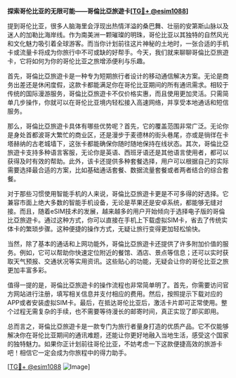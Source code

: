 **探索哥伦比亚的无限可能——哥倫比亞旅遊卡[[TG💪+ @esim1088](https://t.me/s/esim1088)]**

提到哥伦比亚，很多人脑海里会浮现出热情洋溢的桑巴舞、壮丽的安第斯山脉以及迷人的加勒比海岸线。作为南美洲一颗璀璨的明珠，哥伦比亚以其独特的自然风光和文化魅力吸引着全球游客。而当你计划前往这片神秘的土地时，一张合适的手机卡或流量卡将成为你旅行中不可或缺的好帮手。今天，我们就来聊聊哥倫比亞旅遊卡，它将如何为你的哥伦比亚之旅增添便利与乐趣。

首先，哥倫比亞旅遊卡是一种专为短期旅行者设计的移动通信解决方案。无论是商务出差还是休闲度假，这款卡都能满足你在哥伦比亚期间的所有通讯需求。相较于传统的国际漫游服务，哥倫比亞旅遊卡不仅价格实惠，而且使用更加灵活。只需简单几步操作，你就可以在哥伦比亚境内轻松接入高速网络，并享受本地通话和短信服务。

那么，哥倫比亞旅遊卡具体有哪些优势呢？首先，它的覆盖范围非常广泛。无论你是身处首都波哥大繁忙的商业区，还是漫步于麦德林的街头巷尾，亦或是徜徉在卡塔赫纳的古老城墙下，这张卡都能确保你随时随地保持在线状态。其次，哥倫比亞旅遊卡支持多种语言客服，无论你是英语、西班牙语还是其他语言使用者，都可以获得及时有效的帮助。此外，该卡还提供多种套餐选择，用户可以根据自己的实际需要选择最合适的方案，比如基础通话套餐、数据流量套餐或者两者结合的综合套餐。

对于那些习惯使用智能手机的人来说，哥倫比亞旅遊卡更是不可多得的好选择。它兼容市面上绝大多数的智能手机设备，无论是苹果还是安卓系统，都能够无缝对接。而且，随着eSIM技术的发展，越来越多的用户开始倾向于选择电子版的哥倫比亞旅遊卡。通过这种方式，你可以直接在手机上下载虚拟SIM卡，省去了传统实体卡的繁琐步骤。这种便捷的操作方式，无疑让旅行变得更加轻松愉快。

当然，除了基本的通话和上网功能外，哥倫比亞旅遊卡还提供了许多附加价值的服务。例如，它可以帮助你快速定位附近的餐馆、酒店、景点等信息；还可以实时获取天气预报、交通状况等实用资讯。这些贴心的功能，无疑会让你的哥伦比亚之旅更加丰富多彩。

值得一提的是，哥倫比亞旅遊卡的操作流程也非常简单明了。首先，你需要访问官方网站进行注册，填写相关信息并支付相应的费用。然后，按照提示下载对应的APP或者安装虚拟SIM卡。最后，在抵达哥伦比亚后，激活卡片即可正常使用。整个过程无需复杂的手续，也不需要等待漫长的邮寄时间，真正实现了即买即用。

总而言之，哥倫比亞旅遊卡是一款专门为旅行者量身打造的优质产品。它不仅能够解决你在哥伦比亚期间的通讯难题，还能让你更好地融入当地生活，感受这个国家的独特魅力。如果你正计划前往哥伦比亚，不妨考虑一下这款便捷高效的旅游卡吧！相信它一定会成为你旅程中的得力助手。

[[TG💪+ @esim1088](https://t.me/s/esim1088) ![Image](https://i.postimg.cc/4NQfJmqS/Snipaste-2025-05-13-00-14-12.png)]